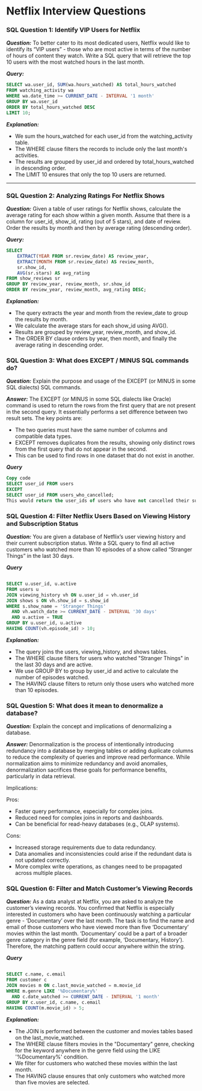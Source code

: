 
# Netflix Interview Questions

### SQL Question 1: Identify VIP Users for Netflix
***Question:*** To better cater to its most dedicated users, Netflix would like to identify its “VIP users” - those who are most active in terms of the number of hours of content they watch. Write a SQL query that will retrieve the top 10 users with the most watched hours in the last month.

***Query:***

```sql 
SELECT wa.user_id, SUM(wa.hours_watched) AS total_hours_watched
FROM watching_activity wa
WHERE wa.date_time >= CURRENT_DATE - INTERVAL '1 month'
GROUP BY wa.user_id
ORDER BY total_hours_watched DESC
LIMIT 10;

```

***Explanation:***

- We sum the hours_watched for each user_id from the watching_activity table.
- The WHERE clause filters the records to include only the last month's activities.
- The results are grouped by user_id and ordered by total_hours_watched in descending order.
- The LIMIT 10 ensures that only the top 10 users are returned.


*** ***


### SQL Question 2: Analyzing Ratings For Netflix Shows

***Question:*** Given a table of user ratings for Netflix shows, calculate the average rating for each show within a given month. Assume that there is a column for user_id, show_id, rating (out of 5 stars), and date of review. Order the results by month and then by average rating (descending order).

***Query:***

``` sql
SELECT 
    EXTRACT(YEAR FROM sr.review_date) AS review_year,
    EXTRACT(MONTH FROM sr.review_date) AS review_month,
    sr.show_id,
    AVG(sr.stars) AS avg_rating
FROM show_reviews sr
GROUP BY review_year, review_month, sr.show_id
ORDER BY review_year, review_month, avg_rating DESC;
```
***Explanation:***

- The query extracts the year and month from the review_date to group the results by month.
- We calculate the average stars for each show_id using AVG().
- Results are grouped by review_year, review_month, and show_id.
- The ORDER BY clause orders by year, then month, and finally the average rating in descending order.

### SQL Question 3: What does EXCEPT / MINUS SQL commands do?
***Question:*** Explain the purpose and usage of the EXCEPT (or MINUS in some SQL dialects) SQL commands.

***Answer:*** The EXCEPT (or MINUS in some SQL dialects like Oracle) command is used to return the rows from the first query that are not present in the second query. It essentially performs a set difference between two result sets. The key points are:

- The two queries must have the same number of columns and compatible data types.
- EXCEPT removes duplicates from the results, showing only distinct rows from the first query that do not appear in the second.
- This can be used to find rows in one dataset that do not exist in another.

***Query***

```sql
Copy code
SELECT user_id FROM users
EXCEPT
SELECT user_id FROM users_who_cancelled;
This would return the user_ids of users who have not cancelled their subscriptions.
```

### SQL Question 4: Filter Netflix Users Based on Viewing History and Subscription Status
***Question:*** You are given a database of Netflix’s user viewing history and their current subscription status. Write a SQL query to find all active customers who watched more than 10 episodes of a show called “Stranger Things” in the last 30 days.

***Query***

```sql

SELECT u.user_id, u.active
FROM users u
JOIN viewing_history vh ON u.user_id = vh.user_id
JOIN shows s ON vh.show_id = s.show_id
WHERE s.show_name = 'Stranger Things'
  AND vh.watch_date >= CURRENT_DATE - INTERVAL '30 days'
  AND u.active = TRUE
GROUP BY u.user_id, u.active
HAVING COUNT(vh.episode_id) > 10;
```
***Explanation:***

- The query joins the users, viewing_history, and shows tables.
- The WHERE clause filters for users who watched "Stranger Things" in the last 30 days and are active.
- We use GROUP BY to group by user_id and active to calculate the number of episodes watched.
- The HAVING clause filters to return only those users who watched more than 10 episodes.

### SQL Question 5: What does it mean to denormalize a database?
***Question:*** Explain the concept and implications of denormalizing a database.

***Answer:*** Denormalization is the process of intentionally introducing redundancy into a database by merging tables or adding duplicate columns to reduce the complexity of queries and improve read performance. While normalization aims to minimize redundancy and avoid anomalies, denormalization sacrifices these goals for performance benefits, particularly in data retrieval.

Implications:

Pros:
- Faster query performance, especially for complex joins.
- Reduced need for complex joins in reports and dashboards.
- Can be beneficial for read-heavy databases (e.g., OLAP systems).

Cons:
- Increased storage requirements due to data redundancy.
- Data anomalies and inconsistencies could arise if the redundant data is not updated correctly.
- More complex write operations, as changes need to be propagated across multiple places.

### SQL Question 6: Filter and Match Customer’s Viewing Records
***Question:*** As a data analyst at Netflix, you are asked to analyze the customer’s viewing records. You confirmed that Netflix is especially interested in customers who have been continuously watching a particular genre - ‘Documentary’ over the last month. The task is to find the name and email of those customers who have viewed more than five ‘Documentary’ movies within the last month. ‘Documentary’ could be a part of a broader genre category in the genre field (for example, ‘Documentary, History’). Therefore, the matching pattern could occur anywhere within the string.

***Query***

```sql

SELECT c.name, c.email
FROM customer c
JOIN movies m ON c.last_movie_watched = m.movie_id
WHERE m.genre LIKE '%Documentary%'
  AND c.date_watched >= CURRENT_DATE - INTERVAL '1 month'
GROUP BY c.user_id, c.name, c.email
HAVING COUNT(m.movie_id) > 5;
```

***Explanation:***

- The JOIN is performed between the customer and movies tables based on the last_movie_watched.
- The WHERE clause filters movies in the "Documentary" genre, checking for the keyword anywhere in the genre field using the LIKE '%Documentary%' condition.
- We filter for customers who watched these movies within the last month.
- The HAVING clause ensures that only customers who watched more than five movies are selected.


